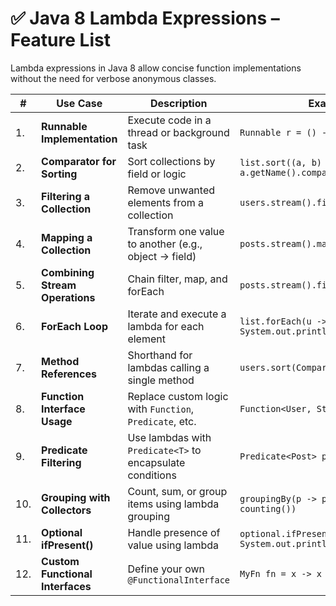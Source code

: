 # ✅ Java 8 Lambda Expressions – Feature List

Lambda expressions in Java 8 allow concise function implementations without the need for verbose anonymous classes.

| #   | Use Case                         | Description                                                    | Example (Lambda Style)                                                                 |
|-----|----------------------------------|----------------------------------------------------------------|----------------------------------------------------------------------------------------|
| 1.  | **Runnable Implementation**      | Execute code in a thread or background task                    | `Runnable r = () -> System.out.println("Running");`                                    |
| 2.  | **Comparator for Sorting**       | Sort collections by field or logic                             | `list.sort((a, b) -> a.getName().compareTo(b.getName()));`                             |
| 3.  | **Filtering a Collection**       | Remove unwanted elements from a collection                     | `users.stream().filter(User::isActive).collect(...)`                                   |
| 4.  | **Mapping a Collection**         | Transform one value to another (e.g., object → field)          | `posts.stream().map(Post::getTitle).collect(...)`                                      |
| 5.  | **Combining Stream Operations**  | Chain filter, map, and forEach                                 | `posts.stream().filter(...).map(...).forEach(...)`                                     |
| 6.  | **ForEach Loop**                 | Iterate and execute a lambda for each element                  | `list.forEach(u -> System.out.println(u.getName()));`                                  |
| 7.  | **Method References**            | Shorthand for lambdas calling a single method                  | `users.sort(Comparator.comparing(User::getName));`                                     |
| 8.  | **Function Interface Usage**     | Replace custom logic with `Function`, `Predicate`, etc.        | `Function<User, String> nameFn = u -> u.getName();`                                    |
| 9.  | **Predicate Filtering**          | Use lambdas with `Predicate<T>` to encapsulate conditions      | `Predicate<Post> published = p -> p.isPublished();`                                     |
| 10. | **Grouping with Collectors**     | Count, sum, or group items using lambda grouping               | `groupingBy(p -> p.getAuthor().getName(), counting())`                                 |
| 11. | **Optional ifPresent()**         | Handle presence of value using lambda                          | `optional.ifPresent(value -> System.out.println(value));`                              |
| 12. | **Custom Functional Interfaces** | Define your own `@FunctionalInterface`                         | `MyFn fn = x -> x + 1;`                                                                |


